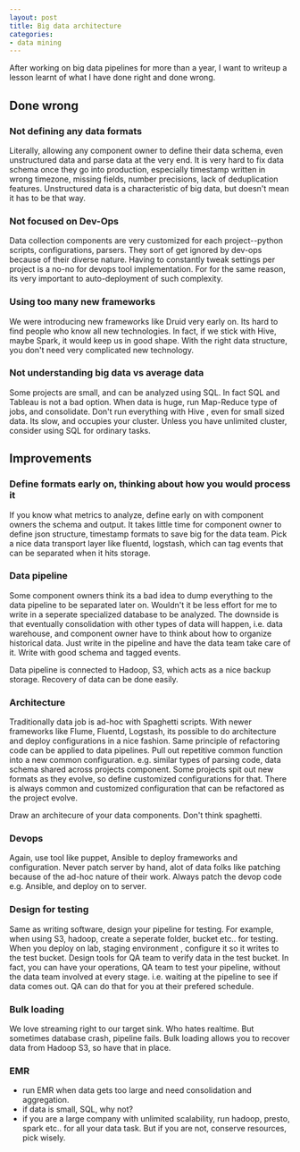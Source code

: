```yaml
---
layout: post
title: Big data architecture
categories:
- data mining
---
```


After working on big data pipelines for more than a year, I want to writeup a lesson learnt of what I have done right and done wrong. 

## Done wrong

### Not defining any data formats
 Literally, allowing any component owner to define their data schema, even unstructured data and parse data at the very end. It is very hard to fix data schema once they go into production, especially timestamp written in wrong timezone, missing fields, number precisions, lack of deduplication features. Unstructured data is a characteristic of big data, but doesn't mean it has to be that way. 
 
### Not focused on Dev-Ops
 Data collection components are very customized for each project--python scripts, configurations, parsers. They sort of get ignored by dev-ops because of their diverse nature.   Having to constantly tweak settings per project is a no-no for devops tool implementation. For for the same reason, its very important to auto-deployment of such complexity. 
 
### Using too many new frameworks
 We were introducing new frameworks like Druid very early on. Its hard to find people who know all new technologies. In fact, if we stick with Hive, maybe Spark, it would keep us in good shape. With the right data structure, you don't need very complicated new technology. 
 
### Not understanding big data vs average data
 Some projects are small, and can be analyzed using SQL. In fact SQL and Tableau is not a bad option. When data is huge, run Map-Reduce type of jobs, and consolidate. Don't run everything with Hive , even for small sized data. Its slow, and occupies your cluster. Unless you have unlimited cluster, consider using SQL for ordinary tasks. 
 
## Improvements
 
### Define formats early on, thinking about how you would process it
 
 If you know what metrics to analyze, define early on with component owners the schema and output. It takes little time for component owner to define json structure, timestamp formats to save big for the data team. Pick a nice data transport layer like fluentd, logstash, which can tag events that can be separated when it hits storage. 
 
### Data pipeline
 Some component owners think its a bad idea to dump everything to the data pipeline to be separated later on. Wouldn't it be less effort for me to write in a seperate specialized database to be analyzed. The downside is that eventually consolidation with other types of data will happen, i.e. data warehouse, and component owner have to think about how to organize historical data. Just write in the pipeline and have the data team take care of it. Write with good schema and tagged events. 
 
 Data pipeline is connected to Hadoop, S3, which acts as a nice backup storage. Recovery of data can be done easily. 
 
### Architecture
 Traditionally data job is ad-hoc with Spaghetti scripts. With newer frameworks like Flume, Fluentd, Logstash, its possible to do architecture and deploy configurations in a nice fashion. Same principle of refactoring code can be applied to data pipelines. Pull out repetitive common function into a new common configuration. e.g. similar types of parsing code, data schema shared across projects component. Some projects spit out new formats as they evolve, so define customized configurations for that. There is always common and customized configuration that can be refactored as the project evolve. 
 
 Draw an architecure of your data components. Don't think spaghetti. 
 
### Devops
 Again, use tool like puppet, Ansible to deploy frameworks and configuration. Never patch server by hand, alot of data folks like patching because of the ad-hoc nature of their work. Always patch the devop code e.g. Ansible, and deploy on to server. 
 
### Design for testing
  Same as writing software, design your pipeline for testing. For example, when using S3, hadoop, create a seperate folder, bucket etc.. for testing. When you deploy on lab, staging environment , configure it so it writes to the test bucket. Design tools for QA team to verify data in the test bucket. In fact, you can have your operations,  QA  team to test your pipeline, without the data team involved at every stage. i.e. waiting at the pipeline to see if data comes out. QA can do that for you at their prefered schedule. 
 
### Bulk loading
 We love streaming right to our target sink. Who hates realtime.  But sometimes database crash, pipeline fails. Bulk loading allows you to recover data from Hadoop S3, so have that in place. 
 
### EMR
 - run EMR when data gets too large and need consolidation and aggregation. 
 - if data is small, SQL, why not?
 - if you are a large company with unlimited scalability, run hadoop, presto, spark etc.. for all your data task. But if you are not, conserve resources, pick wisely. 
 
 
 
 
 
 
 
 
 
 
